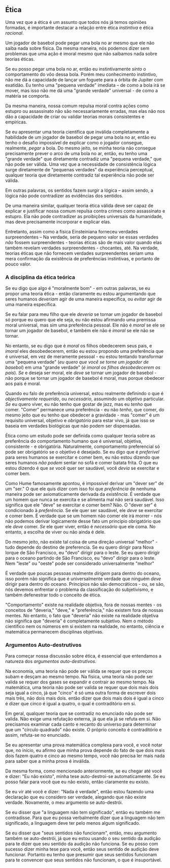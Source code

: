## Ética

Uma vez que a ética é um assunto que todos nós já temos opiniões formadas, é importante destacar a relação entre ética *instintiva* e ética *racional*.

Um jogador de basebol pode pegar uma bola no ar mesmo que ele não saiba nada sobre física. Da mesma maneira, nós podemos dizer sem problemas que uma ação é imoral mesmo que não saibamos nada sobre teorias éticas.

Se eu posso pegar uma bola no ar, então eu instintivamente *sinto* o comportamento do vôo dessa bola. Porém meu conhecimento instintivo, não me dá a capacidade de lançar um foguete para a órbita de Jupiter com exatidão. Eu tenho uma "pequena verdade" imediata – de como a bola irá se mover, mas isso não me dá uma "grande verdade" universal - de como a matéria se comporta.

Da mesma maneira, nossa comum repulsa moral contra ações como estupro ou assassinato não são necessariamente erradas, mas elas não nos dão a capacidade de criar ou validar teorias morais consistentes e empíricas.

Se eu apresentar uma teoria científica que inválida completamente a habilidade de um jogador de basebol de pegar uma bola no ar, então eu tenho o desafio impossível de explicar como o jogador consegue, realmente, *pegar* a bola. Do mesmo jeito, se minha teoria não consegue precisamente prever o arco de uma bola no ar, então, eu tenho uma "grande verdade" que diretamente contradiz uma "pequena verdade," que não pode ser válida. Uma vez que a necessidade de consistência lógica surge diretamente de "pequenas verdades" da experiência perceptual, qualquer teoria que diretamente contradiz tal experiência não pode ser válida.

Em outras palavras, os sentidos fazem surgir a lógica – assim sendo, a lógica não pode contradizer as evidências dos sentidos.

De uma maneira similar, qualquer teoria ética válida deve ser capaz de explicar e justificar nossa comum repulsa contra crimes como assassinato e estupro. Ela não pode contradizer as proibições universais da humanidade, mas deve precisamente incorporar e explicar elas.

Entretanto, assim como a física Einsteiniana forneceu verdades surpreendentes – Na verdade, seria de pequeno valor se essas verdades *não* fossem surpreendentes - teorias éticas são de mais valor quando elas também revelam verdades surpreendentes - chocantes, até. Na verdade, teorias éticas que não fornecem verdades surpreendentes seriam uma mera confirmação da existência de preferências instintivas, e portanto de pouco valor.

### A disciplina da ética teórica

Se eu digo que algo é "moralmente bom" - em outras palavras, se eu propor uma teoria ética - então claramente eu estou argumentando que seres humanos *deveriam* agir de uma maneira específica, ou *evitar* agir de uma maneira específica.

Se eu falar para meu filho que ele *deveria* se tornar um jogador de basebol só porque eu quero que ele seja, eu não estou afirmando uma premissa moral universal, mas sim uma preferência pessoal. Ele não é *moral* se ele se tornar um jogador de basebol, e também ele não é *imoral* se ele não se tornar.

No entanto, se eu digo que é *moral* os filhos obedecerem seus pais, e *imoral* eles desobedecerem, então eu estou propondo uma preferência que é universal, em vez de meramente pessoal - eu estou tentando transformar uma "pequena verdade" (*eu quero que você se torne um jogador de basebol*) em uma "grande verdade" (*é imoral os filhos desobedecerem os pais*). *Se* e deseja ser moral, ele *deve* se tornar um jogador de basebol - não porque se tornar um jogador de basebol é moral, mas porque obedecer aos pais é moral.

Quando eu falo de preferência universal, estou realmente definindo o que é *objectivamente requerido*, ou *necessário*, assumindo um objetivo particular. *Se* eu quero viver, eu não tenho que gostar de jazz, mas eu *tenho* que comer. "Comer" permanece uma preferência - eu não *tenho*, que comer, do mesmo jeito que eu tenho que obedecer a gravidade - mas "comer" é um requisito universal, objetivo e *obrigatório* para estar vivo, já que isso se baseia em verdades biológicas que não podem ser dispensadas.

Ética como um estudo pode ser definida como qualquer teoria sobre as preferência do comportamento humano que é universal, objetiva, consistente - e obrigatória. Naturalmente, comportamento preferencial só pode ser obrigatório se o objetivo é desejado. Se eu digo que é *preferível* para seres humanos se exercitar e comer bem, eu não estou dizendo que seres humanos *não podem* sentar no sofá e comer batata frita. O que eu estou dizendo é que *se* você quer ser saudável, você *devia* se exercitar e comer bem.

Como Hume famosamente apontou, é impossível derivar um "dever ser" de um "ser." O que ele quis dizer com isso foi que *preferência* de nenhuma maneira pode ser axiomaticamente derivada da *existência*. É verdade que um homem que nunca se exercita e se alimenta mal não será saudável. Isso significa que ele "deve" se exercitar e comer bem? Não. O "dever ser" é condicionado à *preferência*. Se ele quer ser saudável, ele *deve* se exercitar e comer bem. É verdade que se um homem não comer ele irá morrer - nós não podemos derivar logicamente desse fato um principio obrigatório que ele *deve* comer. *Se* ele quer viver, então é *necessário* que ele coma. No entanto, a escolha de viver ou não ainda é dele.

Do mesmo jeito, não existe tal coisa de uma direção universal "melhor" - tudo depende do destino de preferencia. Se eu quero dirigir para Nova Iorque de São Francisco, eu "devo" dirigir para o leste. Se eu quero dirigir para o oceano partindo de São Francisco, eu "devo" dirigir para o leste. Nem "leste" ou "oeste" pode ser considerado universalmente "melhor"

É verdade que poucas pessoas realmente *dirigem* para dentro do oceano, isso porém não significa que é universalmente verdade que ninguém *deve* dirigir para dentro do oceano. Princípios não são democráticos - ou, se são, nós devemos enfrentar o problema da classificação do subjetivismo, e também defenestrar todo o conceito de ética.

"Comportamento" existe na realidade objetiva, fora de nossas mentes - os conceitos de "deveria," "deve," e "preferência," não existem fora de nossas mentes. No entanto, o fato que "deveria" não existe na realidade objetiva não significa que "deveria" é completamente subjetivo. Nem o método cientifico nem os números em si existem na realidade, no entanto, ciência e matemática permanecem disciplinas objetivas.

### Argumentos Auto-destrutivos

Para começar nossa discussão sobre ética, é essencial que entendamos a natureza dos *argumentos auto-destrutivos*.

Na economia, uma teoria não pode ser válida se requer que os preços subam e desçam ao mesmo tempo. Na física, uma teoria não pode ser valida se requer dos gases se expandir e contrair ao mesmo tempo. Na matemática, uma teoria não pode ser valida se requer que dois mais dois seja igual a cinco, já que "cinco" é só uma outra forma de escrever dois mais três, não dois mais dois. então dizer que dois mais dois é igual a cinco é dizer que cinco é igual a quatro, o qual é contraditório em si.

Em geral, qualquer teoria que se contradiz no enunciado não pode ser valida. Não exige uma refutação externa, já que ela já se refuta em si. Não precisamos examinar cada canto e recanto do universo para determinar que um "círculo quadrado" não existe. O próprio conceito é contraditório e assim, refuta-se no enunciado.

Se eu apresentar uma prova matemática complexa para você, e você notar que, no início, eu afirmo que minha prova depende do fato de que dois mais dois fazem quatro e cinco ao mesmo tempo, você não precisa ler mais nada para saber que a minha prova é inválida.

Da mesma forma, como mencionado anteriormente, se eu chegar até você e dizer: "Eu não existo", minha tese auto-destroi-se automaticamente. Se eu posso falar para você que eu não existo, então claramente eu existo.

Se eu vir até você e dizer: "Nada é verdade", então estou fazendo uma declaração que eu considero ser verdade, alegando que não existe verdade. Novamente, o meu argumento se auto-destrói.

Se eu disser que "a linguagem não tem significado", então eu também me contradisse. Para que eu possa verbalmente dizer que a linguagem não tem significado, a linguagem deve ter pelo menos algum significado.

Se eu disser que "seus sentidos não funcionam", então, meu argumento também se auto-destrói, já que eu estou usando o seu sentido da audição para te dizer que seu sentido da audição não funciona. Se eu posso com sucesso dizer minha tese para você, então seus sentido de audição deve funcionar. Portanto eu tenho que presumir que seus sentidos funcionam para te convencer que seus sentidos não funcionam, o que é insuportável.
